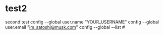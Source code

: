 # test2
second test
config --global user.name "YOUR_USERNAME" 
config --global user.email "im_satoshi@musk.com"
config --global --list #
